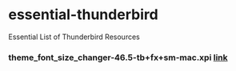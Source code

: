 # essential-thunderbird
Essential List of Thunderbird Resources

### theme_font_size_changer-46.5-tb+fx+sm-mac.xpi [link](https://addons.mozilla.org/en-us/thunderbird/addon/theme-font-size-changer/)
